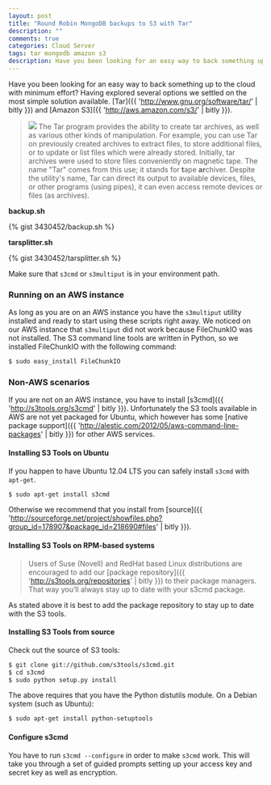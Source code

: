 ```yaml
---
layout: post
title: "Round Robin MongoDB backups to S3 with Tar"
description: ""
comments: true
categories: Cloud Server
tags: tar mongodb amazon s3
description: Have you been looking for an easy way to back something up to the cloud with minimum effort? Having explored several options we settled on the most simple solution available. Tar and Amazon S3.
---
```


Have you been looking for an easy way to back something up to the cloud with minimum effort? Having explored several options we settled on the most simple solution available. [Tar]({{ 'http://www.gnu.org/software/tar/' | bitly }}) and [Amazon S3]({{ 'http://aws.amazon.com/s3/' | bitly }}).

<!--more-->

> <img src="/uploads/2012/08/gnu-head.png" class="pull-right"> The Tar program provides the ability to create tar archives, as well as various other kinds of manipulation. For example, you can use Tar on previously created archives to extract files, to store additional files, or to update or list files which were already stored. Initially, tar archives were used to store files conveniently on magnetic tape. The name "Tar" comes from this use; it stands for **t**ape **ar**chiver. Despite the utility's name, Tar can direct its output to available devices, files, or other programs (using pipes), it can even access remote devices or files (as archives).

**backup.sh**

{% gist 3430452/backup.sh %}

**tarsplitter.sh**

{% gist 3430452/tarsplitter.sh %}

Make sure that `s3cmd` or `s3multiput` is in your environment path.

### Running on an AWS instance

As long as you are on an AWS instance you have the `s3multiput` utility installed and ready to start using these scripts right away. We noticed on our AWS instance that `s3multiput` did not work because FileChunkIO was not installed. The S3 command line tools are written in Python, so we installed FileChunkIO with the following command:

```sh
$ sudo easy_install FileChunkIO
```

### Non-AWS scenarios

If you are not on an AWS instance, you have to install [s3cmd]({{ 'http://s3tools.org/s3cmd' | bitly }}). Unfortunately the S3 tools available in AWS are not yet packaged for Ubuntu, which however has some [native package support]({{ 'http://alestic.com/2012/05/aws-command-line-packages' | bitly }}) for other AWS services.

#### Installing S3 Tools on Ubuntu

If you happen to have Ubuntu 12.04 LTS you can safely install `s3cmd` with `apt-get`.

```sh
$ sudo apt-get install s3cmd
```

Otherwise we recommend that you install from [source]({{ 'http://sourceforge.net/project/showfiles.php?group_id=178907&package_id=218690#files' | bitly }}).

#### Installing S3 Tools on RPM-based systems

> Users of Suse (Novell) and RedHat based Linux distributions are encouraged to add our [package repository]({{ 'http://s3tools.org/repositories' | bitly }}) to their package managers. That way you’ll always stay up to date with your s3cmd package.

As stated above it is best to add the package repository to stay up to date with the S3 tools.

#### Installing S3 Tools from source

Check out the source of S3 tools:

```sh
$ git clone git://github.com/s3tools/s3cmd.git
$ cd s3cmd
$ sudo python setup.py install
```

The above requires that you have the Python distutils module. On a Debian system (such as Ubuntu):

```sh
$ sudo apt-get install python-setuptools
```

#### Configure s3cmd

You have to run `s3cmd --configure` in order to make `s3cmd` work. This will take you through a set of guided prompts setting up your access key and secret key as well as encryption.
